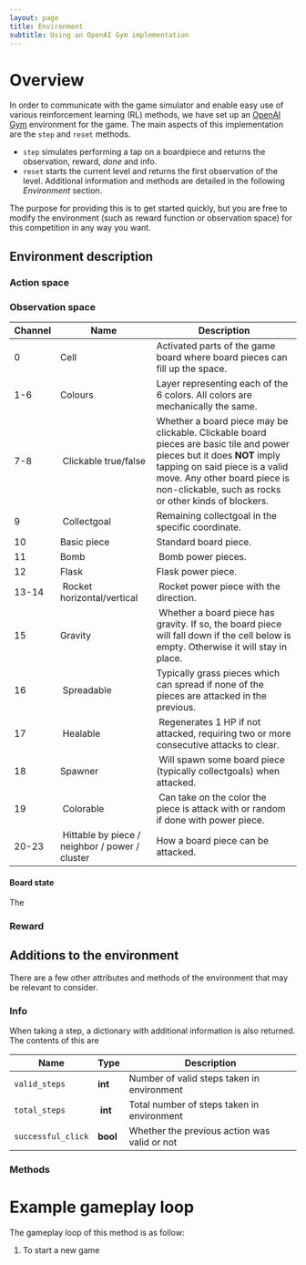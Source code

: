 ```yaml
---
layout: page
title: Environment
subtitle: Using an OpenAI Gym implementation
---
```



# Overview

In order to communicate with the game simulator and enable easy use of various reinforcement learning (RL) methods, we have set up an [OpenAI Gym](https://gym.openai.com/docs/) environment for the game.
The main aspects of this implementation are the `step` and `reset` methods.
* `step` simulates performing a tap on a boardpiece and returns the observation, reward, *done* and info.
* `reset` starts the current level and returns the first observation of the level.
Additional information and methods are detailed in the following *Environment* section.

The purpose for providing this is to get started quickly, but you are free to modify the environment (such as reward function or observation space) for this competition in any way you want.

## Environment description

### Action space



### Observation space

Channel | Name | Description
--- | --- | ---
0 | Cell | Activated parts of the game board where board pieces can fill up the space.
1-6 | Colours | Layer representing each of the 6 colors. All colors are mechanically the same.
7-8 | Clickable true/false| Whether a board piece may be clickable. Clickable board pieces are basic tile and power pieces but it does **NOT** imply tapping on said piece is a valid move. Any other board piece is non-clickable, such as rocks or other kinds of blockers.
9 | Collectgoal | Remaining collectgoal in the specific coordinate.
10 | Basic piece | Standard board piece.
11 | Bomb | Bomb power pieces.
12 | Flask | Flask power piece.
13-14 | Rocket horizontal/vertical | Rocket power piece with the direction.
15 | Gravity | Whether a board piece has gravity. If so, the board piece will fall down if the cell below is empty. Otherwise it will stay in place.
16 | Spreadable | Typically grass pieces which can spread if none of the pieces are attacked in the previous.
17 | Healable | Regenerates 1 HP if not attacked, requiring two or more consecutive attacks to clear.
18 | Spawner | Will spawn some board piece (typically collectgoals) when attacked.
19 | Colorable | Can take on the color the piece is attack with or random if done with power piece.
20-23 | Hittable by piece / neighbor / power / cluster | How a board piece can be attacked. 


#### Board state

The



### Reward

## Additions to the environment
There are a few other attributes and methods of the environment that may be relevant to consider.

### Info
When taking a step, a dictionary with additional information is also returned. The contents of this are

Name | Type | Description
--- | --- | ---
`valid_steps` | **int** | Number of valid steps taken in environment
`total_steps` | **int** | Total number of steps taken in environment
`successful_click` | **bool** | Whether the previous action was valid or not

### Methods


# Example gameplay loop
The gameplay loop of this method is as follow:
1. To start a new game
